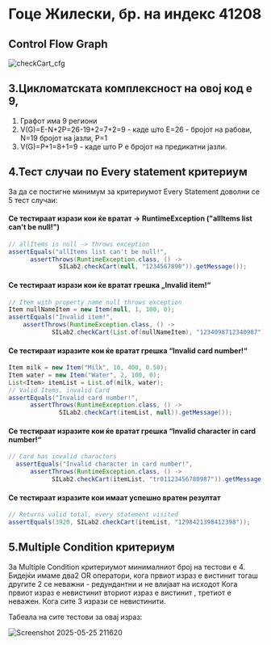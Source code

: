 # Гоце Жилески, бр. на индекс 41208

## Control Flow Graph
![checkCart_cfg](https://github.com/user-attachments/assets/1aa366d3-5936-4984-a171-cb6223ebc273)


## 3.Цикломатската комплексност на овој код е 9,  
  1. Графот има 9 региони
  2. V(G)=E-N+2P=26-19+2=7+2=9  - каде што E=26 - бројот на рабови, N=19 бројот на јазли, P=1
  3. V(G)=P+1=8+1=9 - каде што P е бројот на предикатни јазли.

## 4.Тест случаи по Every statement критериум
 За да се постигне минимум за критериумот Every Statement доволни се 5 тест случаи:
 
 #### Се тестираат изрази кои ќе вратат -> RuntimeException ("allItems list can't be null!")
  ```java
// allItems is null -> throws exception
assertEquals("allItems list can't be null!",
        assertThrows(RuntimeException.class, () ->
                SILab2.checkCart(null, "1234567890")).getMessage());
```
 #### Се тестираат изрази кои ќе вратат грешка „Invalid item!“
  ```java
// Item with property name null throws exception
Item nullNameItem = new Item(null, 1, 100, 0);
assertEquals("Invalid item!",
      assertThrows(RuntimeException.class, () ->
              SILab2.checkCart(List.of(nullNameItem), "1234098712340987")).getMessage());
```
#### Се тестираат изразите кои ќе вратат грешка “Invalid card number!“ 
```java
Item milk = new Item("Milk", 10, 400, 0.50);
Item water = new Item("Water", 2, 100, 0);
List<Item> itemList = List.of(milk, water);
// Valid Items, invalid Card
assertEquals("Invalid card number!",
      assertThrows(RuntimeException.class, () ->
              SILab2.checkCart(itemList, null)).getMessage());
```

#### Се тестираат изразите кои ќе вратат грешка “Invalid character in card number!“ 
```java
// Card has invalid characters
  assertEquals("Invalid character in card number!",
      assertThrows(RuntimeException.class, () ->
            SILab2.checkCart(itemList, "tr01123456780987")).getMessage());
```
#### Се тестираат изразите кои имаат успешно вратен резултат
```java
// Returns valid total, every statement visited
assertEquals(3920, SILab2.checkCart(itemList, "1298421398412398"));
```


## 5.Multiple Condition критериум
За Multiple Condition критериумот минималниот број на тестови е 4.
Бидејќи имаме два2 OR оператори, кога првиот израз е вистинит тогаш другите 2 се неважни - редундантни и не влијаат на исходот
Кога првиот израз е невистинит вториот израз е вистинит , третиот е неважен.
Кога сите 3 изрази се невистинити.

Табеала на сите тестови за овај израз:

![Screenshot 2025-05-25 211620](https://github.com/user-attachments/assets/1ff7bb50-cc1f-4f82-9980-58b0a9d5869e)


